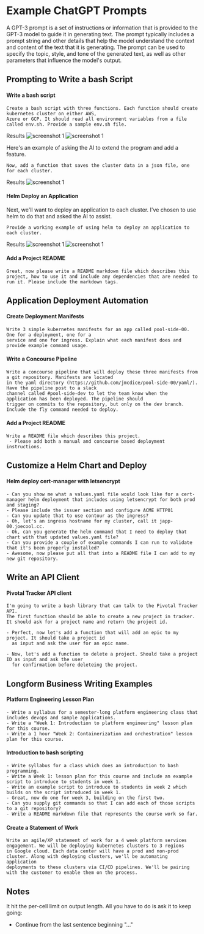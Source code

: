 # Example ChatGPT Prompts

A GPT-3 prompt is a set of instructions or information that is provided to the GPT-3 model to guide it in generating text. The prompt typically includes a prompt string and other details that help the model understand the context and content of the text that it is generating. The prompt can be used to specify the topic, style, and tone of the generated text, as well as other parameters that influence the model's output.

## Prompting to Write a bash Script

#### Write a bash script
```console
Create a bash script with three functions. Each function should create kubernetes cluster on either AWS, 
Azure or GCP. It should read all environment variables from a file called env.sh. Provide a sample env.sh file.  
```
Results
![screenshot 1](ss-1.png "chatgpt output")
![screenshot 1](ss-2.png "chatgpt output")

Here's an example of asking the AI to extend the program and add a feature.
```console
Now, add a function that saves the cluster data in a json file, one for each cluster. 
```
Results
![screenshot 1](ss-3.png "chatgpt output")

#### Helm Deploy an Application 

Next, we'll want to deploy an application to each cluster. I've chosen to use helm to do that and asked the AI to assist.

```console
Provide a working example of using helm to deploy an application to each cluster.  
```

Results
![screenshot 1](ss-4.png "chatgpt output")
![screenshot 1](ss-5.png "chatgpt output")

#### Add a Project README
```console
Great, now please write a README markdown file which describes this project, how to use it and include any dependencies that are needed to run it. Please include the markdown tags.
```

## Application Deployment Automation

#### Create Deployment Manifests
```console
Write 3 simple kubernetes manifests for an app called pool-side-00. One for a deployment, one for a 
service and one for ingress. Explain what each manifest does and provide example command usage. 
```

#### Write a Concourse Pipeline 
```console
Write a concourse pipeline that will deploy these three manifests from a git repository. Manifests are located
in the yaml directory (https://github.com/jmcdice/pool-side-00/yaml/). Have the pipeline post to a slack
channel called #pool-side-dev to let the team know when the application has been deployed. The pipeline should 
trigger on commits to the repository, but only on the dev branch. Include the fly command needed to deploy.
```

#### Add a Project README 
```console
Write a README file which describes this project.
 - Please add both a manual and concourse based deployment instructions.
 ```

## Customize a Helm Chart and Deploy 

#### Helm deploy cert-manager with letsencrypt
```console
- Can you show me what a values.yaml file would look like for a cert-manager helm deployment that includes using letsencrypt for both prod and staging? 
- Please include the issuer section and configure ACME HTTP01
- Can you update that to use contour as the ingress? 
- Oh, let's an ingress hostname for my cluster, call it japp-00.joecool.cc. 
- Ok, can you generate the helm command that I need to deploy that chart with that updated values.yaml file? 
- Can you provide a couple of example commands I can run to validate that it's been properly installed? 
- Awesome, now please put all that into a README file I can add to my new git repository. 
```

## Write an API Client

#### Pivotal Tracker API client
```console
I'm going to write a bash library that can talk to the Pivotal Tracker API. 
The first function should be able to create a new project in tracker. 
It should ask for a project name and return the project id. 

- Perfect, now let's add a function that will add an epic to my project. It should take a project id 
  as input and ask the user for an epic name.  

- Now, let's add a function to delete a project. Should take a project ID as input and ask the user
  for confirmation before deleteing the project.
```

## Longform Business Writing Examples

#### Platform Engineering Lesson Plan
```console
- Write a syllabus for a semester-long platform engineering class that includes devops and sample applications.
- Write a "Week 1: Introduction to platform engineering" lesson plan for this course. 
- Write a 1 hour "Week 2: Containerization and orchestration" lesson plan for this course.
```

#### Introduction to bash scripting
```console
- Write syllabus for a class which does an introduction to bash programming.
- Write a Week 1: lesson plan for this course and include an example script to introduce to students in week 1. 
- Write an example script to introduce to students in week 2 which builds on the script introduced in week 1. 
- Great, now do one for week 3, building on the first two. 
- Can you supply git commands so that I can add each of those scripts to a git repository? 
- Write a README markdown file that represents the course work so far. 
```

#### Create a Statement of Work
```console
Write an agile/XP statement of work for a 4 week platform services engagement. We will be deploying kubernetes clusters to 3 regions
in Google cloud. Each data center will have a prod and non-prod cluster. Along with deploying clusters, we'll be automating application 
deployments to these clusters via CI/CD pipelines. We'll be pairing with the customer to enable them on the process.
```

## Notes
It hit the per-cell limit on output length. All you have to do is ask it to keep going:
- Continue from the last sentence beginning "..."

